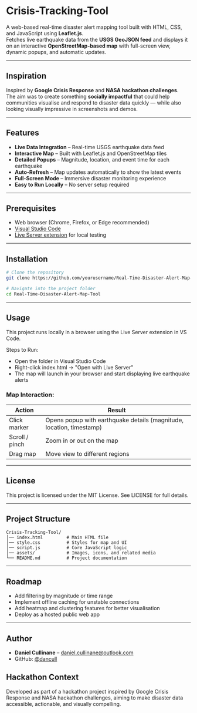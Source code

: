 # Crisis-Tracking-Tool

A web-based real-time disaster alert mapping tool built with HTML, CSS, and JavaScript using **Leaflet.js**.  
Fetches live earthquake data from the **USGS GeoJSON feed** and displays it on an interactive **OpenStreetMap-based map** with full-screen view, dynamic popups, and automatic updates.

---

## Inspiration

Inspired by **Google Crisis Response** and **NASA hackathon challenges**.  
The aim was to create something **socially impactful** that could help communities visualise and respond to disaster data quickly — while also looking visually impressive in screenshots and demos.

---

## Features

- **Live Data Integration** – Real-time USGS earthquake data feed
- **Interactive Map** – Built with Leaflet.js and OpenStreetMap tiles
- **Detailed Popups** – Magnitude, location, and event time for each earthquake
- **Auto-Refresh** – Map updates automatically to show the latest events
- **Full-Screen Mode** – Immersive disaster monitoring experience
- **Easy to Run Locally** – No server setup required

---

## Prerequisites

* Web browser (Chrome, Firefox, or Edge recommended)  
* [Visual Studio Code](https://code.visualstudio.com/)  
* [Live Server extension](https://marketplace.visualstudio.com/items?itemName=ritwickdey.LiveServer) for local testing

---

## Installation

```bash
# Clone the repository
git clone https://github.com/yourusername/Real-Time-Disaster-Alert-Map-Tool.git

# Navigate into the project folder
cd Real-Time-Disaster-Alert-Map-Tool
```

---

## Usage
This project runs locally in a browser using the Live Server extension in VS Code.

Steps to Run:
* Open the folder in Visual Studio Code
* Right-click index.html → "Open with Live Server"
* The map will launch in your browser and start displaying live earthquake alerts
### Map Interaction:
| Action         | Result                                                               |
| -------------- | -------------------------------------------------------------------- |
| Click marker   | Opens popup with earthquake details (magnitude, location, timestamp) |
| Scroll / pinch | Zoom in or out on the map                                            |
| Drag map       | Move view to different regions                                       |

---

## License
This project is licensed under the MIT License. See LICENSE for full details.

---

## Project Structure

```plaintext
Crisis-Tracking-Tool/
│── index.html         # Main HTML file
│── style.css          # Styles for map and UI
│── script.js          # Core JavaScript logic
│── assets/            # Images, icons, and related media
└── README.md          # Project documentation
```

---

## Roadmap
* Add filtering by magnitude or time range
* Implement offline caching for unstable connections
* Add heatmap and clustering features for better visualisation
* Deploy as a hosted public web app

---

## Author

* **Daniel Cullinane** – [daniel.cullinane@outlook.com](mailto:daniel.cullinane@outlook.com)
* GitHub: [@dancull](https://github.com/dancull)

## Hackathon Context
Developed as part of a hackathon project inspired by Google Crisis Response and NASA hackathon challenges, aiming to make disaster data accessible, actionable, and visually compelling.
